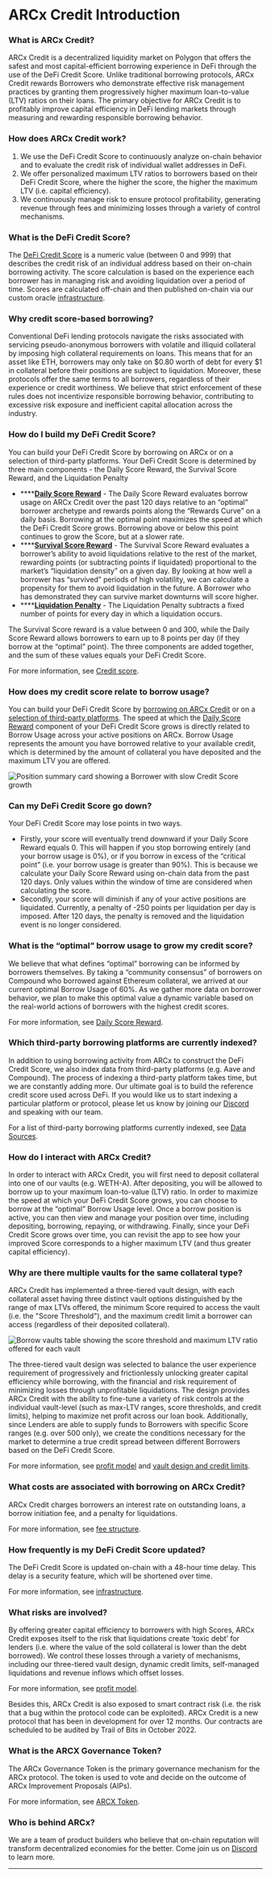 # ARCx Credit Introduction

### What is ARCx Credit?

ARCx Credit is a decentralized liquidity market on Polygon that offers the safest and most capital-efficient borrowing experience in DeFi through the use of the DeFi Credit Score. Unlike traditional borrowing protocols, ARCx Credit rewards Borrowers who demonstrate effective risk management practices by granting them progressively higher maximum loan-to-value (LTV) ratios on their loans. The primary objective for ARCx Credit is to profitably improve capital efficiency in DeFi lending markets through measuring and rewarding responsible borrowing behavior.

### How does ARCx Credit work?

1. We use the DeFi Credit Score to continuously analyze on-chain behavior and to evaluate the credit risk of individual wallet addresses in DeFi.
2. We offer personalized maximum LTV ratios to borrowers based on their DeFi Credit Score, where the higher the score, the higher the maximum LTV (i.e. capital efficiency).
3. We continuously manage risk to ensure protocol profitability, generating revenue through fees and minimizing losses through a variety of control mechanisms.

### What is the DeFi Credit Score?

The [DeFi Credit Score](application/defi-credit-score/) is a numeric value (between 0 and 999) that describes the credit risk of an individual address based on their on-chain borrowing activity. The score calculation is based on the experience each borrower has in managing risk and avoiding liquidation over a period of time. Scores are calculated off-chain and then published on-chain via our custom oracle [infrastructure](risk-and-infrastructure/infrastructure/).

### Why credit score-based borrowing?

Conventional DeFi lending protocols navigate the risks associated with servicing pseudo-anonymous borrowers with volatile and illiquid collateral by imposing high collateral requirements on loans. This means that for an asset like ETH, borrowers may only take on $0.80 worth of debt for every $1 in collateral before their positions are subject to liquidation. Moreover, these protocols offer the same terms to all borrowers, regardless of their experience or credit worthiness. We believe that strict enforcement of these rules does not incentivize responsible borrowing behavior, contributing to excessive risk exposure and inefficient capital allocation across the industry.

### How do I build my DeFi Credit Score?

You can build your DeFi Credit Score by borrowing on ARCx or on a selection of third-party platforms. Your DeFi Credit Score is determined by three main components - the Daily Score Reward, the Survival Score Reward, and the Liquidation Penalty

* ****[**Daily Score Reward**](application/defi-credit-score/daily-score-reward.md) - The Daily Score Reward evaluates borrow usage on ARCx Credit over the past 120 days relative to an “optimal” borrower archetype and rewards points along the “Rewards Curve” on a daily basis. Borrowing at the optimal point maximizes the speed at which the DeFi Credit Score grows. Borrowing above or below this point continues to grow the Score, but at a slower rate.
* ****[**Survival Score Reward**](application/defi-credit-score/survival-score-reward.md) - The Survival Score Reward evaluates a borrower’s ability to avoid liquidations relative to the rest of the market, rewarding points (or subtracting points if liquidated) proportional to the market’s “liquidation density” on a given day. By looking at how well a borrower has “survived” periods of high volatility, we can calculate a propensity for them to avoid liquidation in the future. A Borrower who has demonstrated they can survive market downturns will score higher.
* ****[**Liquidation Penalty**](application/defi-credit-score/liquidation-penalty.md) - The Liquidation Penalty subtracts a fixed number of points for every day in which a liquidation occurs.

The Survival Score reward is a value between 0 and 300, while the Daily Score Reward allows borrowers to earn up to 8 points per day (if they borrow at the “optimal” point). The three components are added together, and the sum of these values equals your DeFi Credit Score.&#x20;

For more information, see [Credit score](application/defi-credit-score/).&#x20;

### How does my credit score relate to borrow usage?

You can build your DeFi Credit Score by [borrowing on ARCx Credit](application/defi-credit-score/daily-score-reward.md) or on a [selection of third-party platforms](application/defi-credit-score/data-sources.md). The speed at which the [Daily Score Reward](application/defi-credit-score/daily-score-reward.md) component of your DeFi Credit Score grows is directly related to Borrow Usage across your active positions on ARCx. Borrow Usage represents the amount you have borrowed relative to your available credit, which is determined by the amount of collateral you have deposited and the maximum LTV you are offered.

![Position summary card showing a Borrower with slow Credit Score growth](<.gitbook/assets/Position Summary.png>)

### Can my DeFi Credit Score go down?

Your DeFi Credit Score may lose points in two ways.

* Firstly, your score will eventually trend downward if your Daily Score Reward equals 0. This will happen if you stop borrowing entirely (and your borrow usage is 0%), or if you borrow in excess of the “critical point” (i.e. your borrow usage is greater than 90%). This is because we calculate your Daily Score Reward using on-chain data from the past 120 days. Only values within the window of time are considered when calculating the score.
* Secondly, your score will diminish if any of your active positions are liquidated. Currently, a penalty of -250 points per liquidation per day is imposed. After 120 days, the penalty is removed and the liquidation event is no longer considered.

### What is the “optimal” borrow usage to grow my credit score?

We believe that what defines “optimal” borrowing can be informed by borrowers themselves. By taking a “community consensus” of borrowers on Compound who borrowed against Ethereum collateral, we arrived at our current optimal Borrow Usage of 60%. As we gather more data on borrower behavior, we plan to make this optimal value a dynamic variable based on the real-world actions of borrowers with the highest credit scores.

For more information, see [Daily Score Reward](application/defi-credit-score/daily-score-reward.md).

### Which third-party borrowing platforms are currently indexed?

In addition to using borrowing activity from ARCx to construct the DeFi Credit Score, we also index data from third-party platforms (e.g. Aave and Compound). The process of indexing a third-party platform takes time, but we are constantly adding more. Our ultimate goal is to build the reference credit score used across DeFi. If you would like us to start indexing a particular platform or protocol, please let us know by joining our [Discord](http://discord.gg/arcx) and speaking with our team.

For a list of third-party borrowing platforms currently indexed, see [Data Sources](application/defi-credit-score/data-sources.md).

### How do I interact with ARCx Credit?

In order to interact with ARCx Credit, you will first need to deposit collateral into one of our vaults (e.g. WETH-A). After depositing, you will be allowed to borrow up to your maximum loan-to-value (LTV) ratio. In order to maximize the speed at which your DeFi Credit Score grows, you can choose to borrow at the “optimal” Borrow Usage level. Once a borrow position is active, you can then view and manage your position over time, including depositing, borrowing, repaying, or withdrawing. Finally, since your DeFi Credit Score grows over time, you can revisit the app to see how your improved Score corresponds to a higher maximum LTV (and thus greater capital efficiency).

### Why are there multiple vaults for the same collateral type?

ARCx Credit has implemented a three-tiered vault design, with each collateral asset having three distinct vault options distinguished by the range of max LTVs offered, the minimum Score required to access the vault (i.e. the "Score Threshold"), and the maximum credit limit a borrower can access (regardless of their deposited collateral).&#x20;

![Borrow vaults table showing the score threshold and maximum LTV ratio offered for each vault](<.gitbook/assets/Borrow vaults mini.png>)

The three-tiered vault design was selected to balance the user experience requirement of progressively and frictionlessly unlocking greater capital efficiency while borrowing, with the financial and risk requirement of minimizing losses through unprofitable liquidations. The design provides ARCx Credit with the ability to fine-tune a variety of risk controls at the individual vault-level (such as max-LTV ranges, score thresholds, and credit limits), helping to maximize net profit across our loan book. Additionally, since Lenders are able to supply funds to Borrowers with specific Score ranges (e.g. over 500 only), we create the conditions necessary for the market to determine a true credit spread between different Borrowers based on the DeFi Credit Score.&#x20;

For more information, see [profit model](risk-and-infrastructure/risk-management/) and [vault design and credit limits](application/borrowing/vault-design-and-credit-limits.md).

### What costs are associated with borrowing on ARCx Credit?

ARCx Credit charges borrowers an interest rate on outstanding loans, a borrow initiation fee, and a penalty for liquidations.&#x20;

For more information, see [fee structure](application/borrowing/fee-structure.md).&#x20;

### How frequently is my DeFi Credit Score updated?

The DeFi Credit Score is updated on-chain with a 48-hour time delay. This delay is a security feature, which will be shortened over time.&#x20;

For more information, see [infrastructure](risk-and-infrastructure/infrastructure/).

### What risks are involved?

By offering greater capital efficiency to borrowers with high Scores, ARCx Credit exposes itself to the risk that liquidations create ‘toxic debt’ for lenders (i.e. where the value of the sold collateral is lower than the debt borrowed). We control these losses through a variety of mechanisms, including our three-tiered vault design, dynamic credit limits, self-managed liquidations and revenue inflows which offset losses.&#x20;

For more information, see [profit model](risk-and-infrastructure/risk-management/).

Besides this, ARCx Credit is also exposed to smart contract risk (i.e. the risk that a bug within the protocol code can be exploited). ARCx Credit is a new protocol that has been in development for over 12 months. Our contracts are scheduled to be audited by Trail of Bits in October 2022.

### What is the ARCX Governance Token?

The ARCx Governance Token is the primary governance mechanism for the ARCx protocol. The token is used to vote and decide on the outcome of ARCx Improvement Proposals (AIPs).&#x20;

For more information, see [ARCX Token](protocol/arcx-token.md).

### Who is behind ARCx?

We are a team of product builders who believe that on-chain reputation will transform decentralized economies for the better. Come join us on [Discord](https://discord.gg/arcx) to learn more.

***
